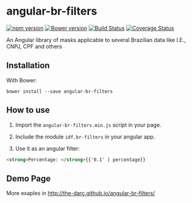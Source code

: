 angular-br-filters
==================
[![npm version](https://badge.fury.io/js/angular-br-filters.svg)](http://badge.fury.io/js/angular-br-filters)
[![Bower version](https://badge.fury.io/bo/angular-br-filters.svg)](http://badge.fury.io/bo/angular-br-filters)
[![Build Status](https://travis-ci.org/the-darc/angular-br-filters.svg)](https://travis-ci.org/the-darc/angular-br-filters)
[![Coverage Status](https://coveralls.io/repos/the-darc/angular-br-filters/badge.svg)](https://coveralls.io/r/the-darc/angular-br-filters)

An Angular library of masks applicable to several Brazilian data like I.E., CNPJ, CPF and others

Installation
------------

With Bower:

```
bower install --save angular-br-filters
```

How to use
----------

1. Import the ```angular-br-filters.min.js``` script in your page.

2. Include the module ```idf.br-filters``` in your angular app.

3. Use it as an angular filter:

```html
<strong>Percentage: </strong>{{'0.1' | percentage}}
```

Demo Page
---------

More exaples in http://the-darc.github.io/angular-br-filters/
